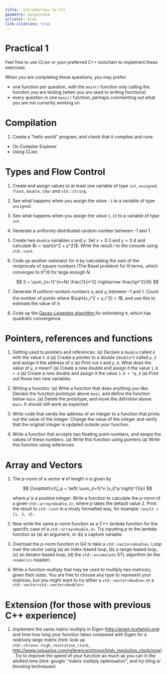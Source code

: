 ```yaml
---
title:  Introduction to C++
geometry: margin=3cm
urlcolor: blue
link-citations: true
---
```



# Practical 1 

Feel free to use CLion or your preferred C++ toolchain to implement these exercises.

When you are completing these questions, you may prefer:

- one function per question, with the `main()` function only calling the 
  function you are testing (when you are used to writing functions)
- every question in one `main()` function, perhaps commenting out what you are 
  not currently working on.


# Compilation

1. Create a "hello world" program, and check that it compiles and runs:
  - On Compiler Explorer
  - Using CLion

# Types and Flow Control

1. Create and assign values to at least one variable of type `int`, `unsigned`, `float`, `double`, `char` and `std::string`.
1. See what happens when you assign the value `-1` to a variable of type `unsigned`.
1. See what happens when you assign the value `1.23` to a variable of type `int`.
1. Generate a uniformly-distributed random number between -1 and 1.
1. Create two `double` variables $x$ and $y$. Set $x=0.3$ and $y=0.4$ and calculate 
   $r = \sqrt{x^2 + y^2}$. Write the result $r$ to the console using `std::cout`.
1. Code up another estimator for $\pi$ by calculating the sum of the reciprocals 
   of square numbers (The Basel problem) for $N$ terms, which converges to 
   $\pi^2/6$ for large enough $N$.

   $$
   S = \sum_{n=1}^{n=N} \frac{1}{n^2} \rightarrow \frac{\pi^2}{6}
   $$
1. Generate $N$ uniform random numbers $x_i$ and $y_i$ between -1 and 1. Count 
   the number of points where $\sqrt{x_i^2 + y_i^2} < 1$, and use this to 
   estimate the value of $\pi$.
1. Code up the [Gauss-Legendre algorithm
   ](https://en.wikipedia.org/wiki/Gauss%E2%80%93Legendre_algorithm)  for 
   estimating $\pi$, which has quadratic convergence.

# Pointers, references and functions

1. Getting used to pointers and references:
    (a) Declare a `double` called `d` with the value `5.0`
    (a) Create a pointer to a double (`double*`) called `p_d` and assign it the address of `d`
    (a) Print out `d` and `p_d`. What does the value of `p_d` mean?
    (a) Create a new double and assign it the value `1.0 + d`
    (a) Create a new double and assign it the value `1.0 + *p_d`
    (a) Print out those two new variables

1. Writing a function:
    (a) Write a function that does anything you like. Declare the function prototype above `main`, and define the function below `main`.
    (a) Delete the prototype, and move the definition above `main`. It should still work as expected.

1. Write code that sends the address of an integer to a function that prints out the value of the integer. Change the value of the integer and verify that the original integer is updated outside your function.

1. Write a function that accepts two floating point numbers, and swaps the values of these numbers.
    (a) Write this function using pointers
    (a) Write this function using references


# Array and Vectors

1. The $p$-norm of a vector $\mathbf{v}$ of length $n$ is given by

   $$
   \|\mathbf{v}\|_p = \left( \sum_{i=1}^n |v_i|^p \right)^{1/p}
   $$

   where $p$ is a positive integer. Write a function to calculate the $p$-norm of a given `std::array<double,3>`, where $p$ takes the default value 2. Print the
   result to `std::cout` in a nicely formatted way, for example: `result = [1, 2, 3]`.

1. Now write the same $p$-norm function as a C++ lambda function for the specific case of a `std::array<double,3>`. Try inputting $p$ to the lambda function as
   (a) an argument, or
   (b) a capture variable.

1. Overload the $p$-norm function in Q4 to take a `std::vector<double>`. Loop over the vector using
   (a) an index-based loop,
   (b) a range-based loop,
   (c) an iterator-based loop,
   (d) the `std::accumulate` STL algorithm (in the `<numeric>` header)

1. Write a function multiply that may be used to multiply two matrices, given their sizes. You are free to choose any type to represent your matrices, but you might want to try either a `std::vector<double>` or a `std::vector<std::vector<double>>`

# Extension (for those with previous C++ experience)

1. Implement the same matrix multiply in Eigen (<http://eigen.tuxfamily.org>) and time how long your function takes compared with Eigen for a relatively large matrix (hint: look up `std::chrono::high_resolution_clock`, <http://www.cplusplus.com/reference/chrono/high_resolution_clock/now>). Try to improve the speed of your function as much as you can in the allotted time (hint: google ''matrix multiply optimisation", and try tiling or blocking techniques)
